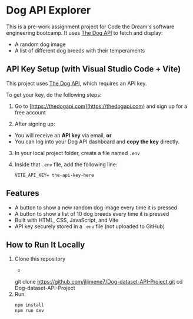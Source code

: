 # Dog API Explorer

This is a pre-work assignment project for Code the Dream's software engineering bootcamp. It uses [The Dog API](https://thedogapi.com/) to fetch and display:
- A random dog image
- A list of different dog breeds with their temperaments

## API Key Setup (with Visual Studio Code + Vite)

This project uses [The Dog API](https://thedogapi.com/), which requires an API key.

To get your key, do the following steps:
1. Go to [https://thedogapi.com](https://thedogapi.com) and sign up for a free account

2. After signing up: 
  - You will receive an **API key** via email, 
  **or**
  - You can log into your Dog API dashboard and **copy the key** directly.

3. In your local project folder, create a file named `.env`

4. Inside that `.env` file, add the following line:
   ```env
   VITE_API_KEY= the-api-key-here

## Features
- A button to show a new random dog image every time it is pressed
- A button to show a list of 10 dog breeds every time it is pressed
- Built with HTML, CSS, JavaScript, and Vite
- API key securely stored in a `.env` file (not uploaded to GitHub)

## How to Run It Locally
1. Clone this repository
   -  ```bash
   git clone https://github.com/jljimene7/Dog-dataset-API-Project.git
   cd Dog-dataset-API-Project
3. Run:
   ```bash
   npm install
   npm run dev

